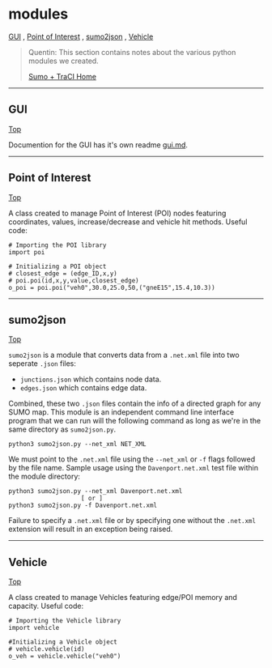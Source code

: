 # <a name="top_of_page"></a>modules
[GUI](#gui) , [Point of Interest](#poi) , [sumo2json](#sumo2json) , [Vehicle](#vehicle)
>Quentin: This section contains notes about the various python modules we created.
>
>[Sumo + TraCI Home](../Readme.md)

---
<!-- begin GUI -->
## <a name="gui"></a>GUI
[Top](#top_of_page)

Documention for the GUI has it's own readme [gui.md](./gui/gui.md).
<!-- end GUI --> 
---
<!-- begin poi -->
## <a name="poi"></a>Point of Interest
[Top](#top_of_page)

A class created to manage Point of Interest (POI) nodes featuring coordinates, values, increase/decrease and vehicle hit methods.
Useful code:
```
# Importing the POI library
import poi

# Initializing a POI object
# closest_edge = (edge_ID,x,y)
# poi.poi(id,x,y,value,closest_edge)
o_poi = poi.poi("veh0",30.0,25.0,50,("gneE15",15.4,10.3))
```
<!-- end poi -->
---
<!-- begin sumo2json -->
## <a name="sumo2json"></a>sumo2json
[Top](#top_of_page)

`sumo2json` is a module that converts data from a `.net.xml` file into two seperate `.json` files:
- `junctions.json` which contains node data.
- `edges.json` which contains edge data.

Combined, these two `.json` files contain the info of a directed graph for any SUMO map.
This module is an independent command line interface program that we can run will the following command as long as we're in the same directory as `sumo2json.py`.

`python3 sumo2json.py --net_xml NET_XML`

We must point to the `.net.xml` file using the `--net_xml` or `-f` flags followed by the file name. Sample usage using the `Davenport.net.xml` test file within the module directory:

```
python3 sumo2json.py --net_xml Davenport.net.xml
                    [ or ]
python3 sumo2json.py -f Davenport.net.xml 
```

Failure to specify a `.net.xml` file or by specifying one without the `.net.xml` extension will result in an exception being raised.
<!-- end sumo2json -->
---
<!-- begin vehicle -->
## <a name="vehicle"></a>Vehicle
[Top](#top_of_page)

A class created to manage Vehicles featuring edge/POI memory and capacity.
Useful code:
```
# Importing the Vehicle library
import vehicle

#Initializing a Vehicle object
# vehicle.vehicle(id)
o_veh = vehicle.vehicle("veh0")
```
<!-- end vehicle -->
